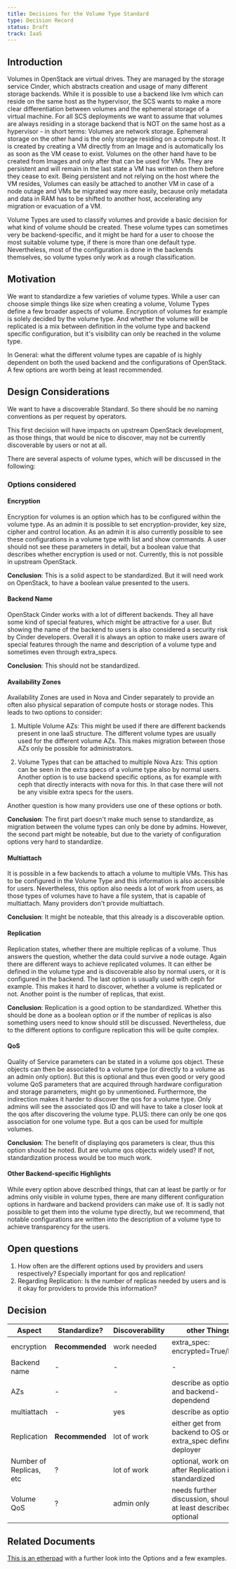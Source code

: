 ```yaml
---
title: Decisions for the Volume Type Standard
type: Decision Record
status: Draft
track: IaaS
---
```


## Introduction

Volumes in OpenStack are virtual drives. They are managed by the storage service Cinder, which abstracts creation and usage of many different storage backends. While it is possible to use a backend like lvm which can reside on the same host as the hypervisor, the SCS wants to make a more clear differentiation between volumes and the ephemeral storage of a virtual machine. For all SCS deployments we want to assume that volumes are always residing in a storage backend that is NOT on the same host as a hypervisor - in short terms: Volumes are network storage. Ephemeral storage on the other hand is the only storage residing on a compute host. It is created by creating a VM directly from an Image and is automatically los as soon as the VM cease to exist. Volumes on the other hand have to be created from Images and only after that can be used for VMs. They are persistent and will remain in the last state a VM has written on them before they cease to exit. Being persistent and not relying on the host where the VM resides, Volumes can easily be attached to another VM in case of a node outage and VMs be migrated way more easily, because only metadata and data in RAM has to be shifted to another host, accelerating any migration or evacuation of a VM.

Volume Types are used to classify volumes and provide a basic decision for what kind of volume should be created. These volume types can sometimes very be backend-specific, and it might be hard for a user to choose the most suitable volume type, if there is more than one default type. Nevertheless, most of the configuration is done in the backends themselves, so volume types only work as a rough classification.

## Motivation

We want to standardize a few varieties of volume types. While a user can choose simple things like size when creating a volume, Volume Types define a few broader aspects of volume. Encryption of volumes for example is solely decided by the volume type. And whether the volume will be replicated is a mix between definition in the volume type and backend specific configuration, but it's visibility can only be reached in the volume type.

In General: what the different volume types are capable of is highly dependent on both the used backend and the configurations of OpenStack. A few options are worth being at least recommended.

## Design Considerations

We want to have a discoverable Standard. So there should be no naming conventions as per request by operators.

This first decision will have impacts on upstream OpenStack development, as those things, that would be nice to discover, may not be currently discoverable by users or not at all.

There are several aspects of volume types, which will be discussed in the following:

### Options considered

#### Encryption

Encryption for volumes is an option which has to be configured within the volume type. As an admin it is possible to set encryption-provider, key size, cipher and control location. As an admin it is also currently possible to see these configurations in a volume type with list and show commands. A user should not see these parameters in detail, but a boolean value that describes whether encryption is used or not. Currently, this is not possible in upstream OpenStack.

**Conclusion**: This is a solid aspect to be standardized. But it will need work on OpenStack, to have a boolean value presented to the users.

#### Backend Name

OpenStack Cinder works with a lot of different backends. They all have some kind of special features, which might be attractive for a user. But showing the name of the backend to users is also considered a security risk by Cinder developers. Overall it is always an option to make users aware of special features through the name and description of a volume type and sometimes even through extra_specs.

**Conclusion**: This should not be standardized.

#### Availability Zones

Availability Zones are used in Nova and Cinder separately to provide an often also physical separation of compute hosts or storage nodes. This leads to two options to consider:

1. Multiple Volume AZs: This might be used if there are different backends present in one IaaS structure. The different volume types are usually used for the different volume AZs. This makes migration between those AZs only be possible for administrators.

2. Volume Types that can be attached to multiple Nova Azs: This option can be seen in the extra specs of a volume type also by normal users. Another option is to use backend specific options, as for example with ceph that directly interacts with nova for this. In that case there will not be any visible extra specs for the users.

Another question is how many providers use one of these options or both.

**Conclusion**: The first part doesn't make much sense to standardize, as migration between the volume types can only be done by admins. However, the second part might be noteable, but due to the variety of configuration options very hard to standardize.

#### Multiattach

It is possible in a few backends to attach a volume to multiple VMs. This has to be configured in the Volume Type and this information is also accessible for users. Nevertheless, this option also needs a lot of work from users, as those types of volumes have to have a file system, that is capable of multiattach. Many providers don't provide multiattach.

**Conclusion**: It might be noteable, that this already is a discoverable option.

#### Replication

Replication states, whether there are multiple replicas of a volume. Thus answers the question, whether the data could survive a node outage. Again there are different ways to achieve replicated volumes. It can either be defined in the volume type and is discoverable also by normal users, or it is configured in the backend. The last option is usually used with ceph for example. This makes it hard to discover, whether a volume is replicated or not. Another point is the number of replicas, that exist.

**Conclusion**: Replication is a good option to be standardized. Whether this should be done as a boolean option or if the number of replicas is also something users need to know should still be discussed. Nevertheless, due to the different options to configure replication this will be quite complex.

#### QoS

Quality of Service parameters can be stated in a volume qos object. These objects can then be associated to a volume type (or directly to a volume as an admin only option). But this is optional and thus even good or very good volume QoS parameters that are acquired through hardware configuration and storage parameters, might go by unmentioned.
Furthermore, the indirection makes it harder to discover the qos for a volume type. Only admins will see the associated qos ID and will have to take a closer look at the qos after discovering the volume type. PLUS: there can only be one qos association for one volume type. But a qos can be used for multiple volumes.

**Conclusion**: The benefit of displaying qos parameters is clear, thus this option should be noted. But are volume qos objects widely used? If not, standardization process would be too much work.

#### Other Backend-specific Highlights

While every option above described things, that can at least be partly or for admins only visible in volume types, there are many different configuration options in hardware and backend providers can make use of. It is sadly not possible to get them into the volume type directly, but we recommend, that notable configurations are written into the description of a volume type to achieve transparency for the users.

## Open questions

1. How often are the different options used by providers and users respectively? Especially important for qos and replication!
2. Regarding Replication: Is the number of replicas needed by users and is it okay for providers to provide this information?

## Decision

| Aspect | Standardize? | Discoverability | other Things |
| ---- | ---- | ---- | ------ |
| encryption | **Recommended** | work needed | extra_spec: encrypted=True/False |
| Backend name | - | - | - |
| AZs | - | - | describe as optional and backend-dependend |
| multiattach | - | yes | describe as optional |
| Replication | **Recommended** | lot of work | either get from backend to OS or as extra_spec defined by deployer |
| Number of Replicas, etc | ? | lot of work | optional, work on it after Replication is standardized |
| Volume QoS | ? | admin only | needs further discussion, should be at least described as optional |

## Related Documents

[This is an etherpad](https://input.scs.community/JnaY5i70R_yc7JkSNVtlKQ) with a further look into the Options and a few examples.

